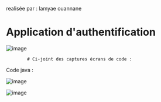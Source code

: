 realisée par :
lamyae ouannane 

# Application d'authentification 

![image](https://user-images.githubusercontent.com/116764938/225157584-f7a050c1-529e-4011-8aba-3a79a2b73b9a.png)


            # Ci-joint des captures écrans de code :

Code java :

![image](https://user-images.githubusercontent.com/116764938/225158205-2ef7827c-f26d-4f94-89c2-43b516794157.png)


![image](https://user-images.githubusercontent.com/116764938/225158052-93e5864f-1189-408c-b52c-56fc81825a17.png)
